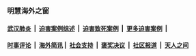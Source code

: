 
### 明慧海外之窗

####  [武汉肺炎](indexes/365.md?t=06031800) &nbsp;|&nbsp;  [迫害案例综述](indexes/328.md?t=06031800) &nbsp;|&nbsp; [迫害致死案例](indexes/277.md?t=06031800)  &nbsp;|&nbsp; [更多迫害案例](indexes/81.md?t=06031800)  &nbsp;|&nbsp; 
####  [时事评论](indexes/19.md?t=06031800) &nbsp;|&nbsp; [海外简讯](indexes/245.md?t=06031800)&nbsp;|&nbsp;  [社会支持](indexes/140.md?t=06031800) &nbsp;|&nbsp; [褒奖决议](indexes/282.md?t=06031800) &nbsp;|&nbsp; [社区报道](indexes/91.md?t=06031800)  &nbsp;|&nbsp; [天人之间](indexes/78.md?t=06031800) 

